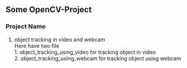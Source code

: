  ## Some OpenCV-Project
 
 
 ### Project Name
  1. object tracking in video and webcam                                                                                                                                 
       Here have two file                                                                                                                                                                          
            1. object_tracking_using_video for tracking object in video                                                                                                                                                       
            2. object_tracking_using_webcam for tracking object using webcam                                                                                                

